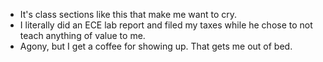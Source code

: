- It's class sections like this that make me want to cry. 
- I literally did an ECE lab report and filed my taxes while he chose to not teach anything of value to me.
- Agony, but I get a coffee for showing up. That gets me out of bed.